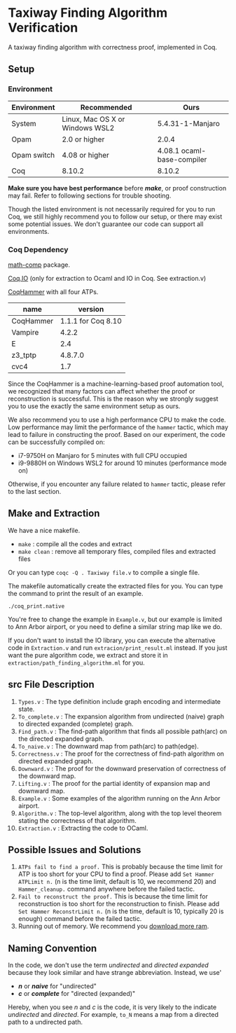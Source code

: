 # Taxiway Finding Algorithm Verification

A taxiway finding algorithm with correctness proof, implemented in Coq. 

## Setup

### Environment

| Environment | Recommended | Ours |
| ---- | ---- | ---- |
| System | Linux, Mac OS X or Windows WSL2 | 5.4.31-1-Manjaro |
| Opam | 2.0 or higher | 2.0.4
| Opam switch | 4.08 or higher | 4.08.1 ocaml-base-compiler |
| Coq | 8.10.2 | 8.10.2 |

**Make sure you have best performance** before ***make***, or proof construction may fail. Refer to following sections for trouble shooting.

Though the listed environment is not necessarily required for you to run Coq, we still highly recommend you to follow our setup, or there may exist some potential issues. We don't guarantee our code can support all environments.

### Coq Dependency

[math-comp](https://github.com/math-comp/math-comp) package.

[Coq.IO](http://coq.io/getting_started.html) (only for extraction to Ocaml and IO in Coq. See extraction.v)

[CoqHammer](https://github.com/lukaszcz/coqhammer) with all four ATPs.

| name | version |
| ---- | ---- |
| CoqHammer | 1.1.1 for Coq 8.10 |
| Vampire | 4.2.2 |
| E | 2.4 |
| z3_tptp | 4.8.7.0 |
| cvc4 | 1.7 |

Since the CoqHammer is a machine-learning-based proof automation tool, we recognized that many factors can affect whether the proof or reconstruction is successful. This is the reason why we strongly suggest you to use the exactly the same environment setup as ours.

We also recommend you to use a high performance CPU to make the code. Low performance may limit the performance of the ```hammer``` tactic, which may lead to failure in constructing the proof. Based on our experiment, the code can be successfully compiled on:

- i7-9750H on Manjaro for 5 minutes with full CPU occupied
- i9-9880H on Windows WSL2 for around 10 minutes (performance mode on)

Otherwise, if you encounter any failure related to ```hammer``` tactic, please refer to the last section.

## Make and Extraction

We have a nice makefile.

- ```make``` : compile all the codes and extract
- ```make clean``` : remove all temporary files, compiled files and extracted files

Or you can type ```coqc -Q . Taxiway file.v``` to compile a single file.

The makefile automatically create the extracted files for you. You can type the command to print the result of an example.

```
./coq_print.native
```

You're free to change the example in ```Example.v```, but our example is limited to Ann Arbor airport, or you need to define a similar string map like we do.

If you don't want to install the IO library, you can execute the alternative code in ```Extraction.v``` and run ```extracion/print_result.ml``` instead. If you just want the pure algorithm code, we extract and store it in ```extraction/path_finding_algorithm.ml``` for you.

## src File Description

1. ```Types.v``` : The type definition include graph encoding and intermediate state.
2. ```To_complete.v``` : The expansion algorithm from undirected (naive) graph to directed expanded (complete) graph.
3. ```Find_path.v``` : The find-path algorithm that finds all possible path(arc) on the directed expanded graph.
4. ```To_naive.v``` : The downward map from path(arc) to path(edge).
5. ```Correctness.v``` : The proof for the correctness of find-path algorithm on directed expanded graph.
6. ```Downward.v``` : The proof for the downward preservation of correctness of the downward map.
7. ```Lifting.v``` : The proof for the partial identity of expansion map and downward map.
8. ```Example.v``` : Some examples of the algorithm running on the Ann Arbor airport.
9. ```Algorithm.v``` : The top-level algorithm, along with the top level theorem stating the correctness of that algorithm.
10. ```Extraction.v``` : Extracting the code to OCaml.

## Possible Issues and Solutions

1. ```ATPs fail to find a proof.``` This is probably because the time limit for ATP is too short for your CPU to find a proof. Please add ```Set Hammer ATPLimit n.``` (n is the time limit, default is 10, we recommend 20) and ```Hammer_cleanup.``` command anywhere before the failed tactic.
2. ```Fail to reconstruct the proof.``` This is because the time limit for reconstruction is too short for the reconstruction to finish. Please add ```Set Hammer ReconstrLimit n.``` (n is the time, default is 10, typically 20 is enough) command before the failed tactic.
3. Running out of memory. We recommend you [download more ram](https://downloadmoreram.com/).

## Naming Convention

In the code, we don't use the term *undirected* and *directed expanded* because they look similar and have strange abbreviation. Instead, we use'

- ***n*** or ***naive*** for "undirected"
- ***c*** or ***complete*** for "directed (expanded)"

Hereby, when you see *n* and *c* is the code, it is very likely to the indicate *undirected* and *directed*. For example, ```to_N``` means a map from a directed path to a undirected path.
